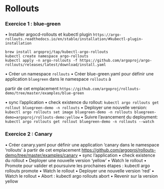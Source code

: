 # Rollouts

### Exercice 1 : blue-green

• Installer argocd-rollouts et kubectl plugin `https://argo-rollouts.readthedocs.io/en/stable/installation/#kubectl-plugin-installation`

```shell
brew install argoproj/tap/kubectl-argo-rollouts
kubectl create namespace argo-rollouts
kubectl apply -n argo-rollouts -f https://github.com/argoproj/argo-rollouts/releases/latest/download/install.yaml
```

• Créer un namespace `rollouts`
• Créer blue-green.yaml pour définir une application `bluegreen` dans le namespace `rollouts` à

partir de cet emplacement `https://github.com/argoproj/rollouts-demo/tree/master/examples/blue-green`

• sync l’application
• check existence du rollout:
`kubectl argo rollouts get rollout bluegreen-demo -n rollouts`
• Deployer une nouvelle version:
`kubectl argo rollouts set image bluegreen-demo -n rollouts bluegreen-demo=argoproj/rollouts-demo:yellow`
• Suivre l’avancement du deployment:
`kubectl argo rollouts get rollout bluegreen-demo -n rollouts --watch`

### Exercice 2 : Canary

• Créer canary.yaml pour définir une application ‘canary dans le namespace ‘rollouts’ à partir de
cet emplacement https://github.com/argoproj/rollouts-demo/tree/master/examples/canary
• sync l’application
• check existence du rollout
• Deployer une nouvelle version ‘yellow’
• Watch le rollout
• Promote pour valider et poursuivre les prochaines étapes :
kubectl argo rollouts promote <nom-rollout>
• Watch le rollout
• Deployer une nouvelle version ‘red’
• Watch le rollout
• Abort : kubectl argo rollouts abort <nom-rollout>
• Revenir sur la version yellow